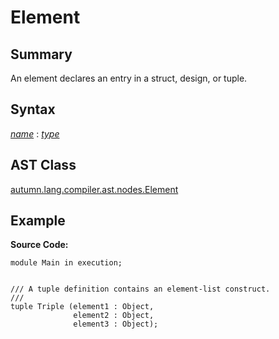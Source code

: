 # Element

## Summary

An element declares an entry in a struct, design, or tuple.

## Syntax

<div class="syntax">
<i><a href="Name.md">name</a></i> : <i><a href="Type_Specifier.md">type</a></i><br>
</div>

## AST Class

[autumn.lang.compiler.ast.nodes.Element](https://www.mackenziehigh.com/autumn/javadoc/autumn/lang/compiler/ast/nodes/Element.html)

## Example

**Source Code:**

```plain
module Main in execution;


/// A tuple definition contains an element-list construct.
///
tuple Triple (element1 : Object, 
              element2 : Object,
              element3 : Object);
```

